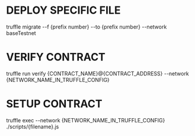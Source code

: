# DEPLOY SPECIFIC FILE
truffle migrate --f {prefix number} --to {prefix number} --network baseTestnet
# VERIFY CONTRACT
truffle run verify {CONTRACT_NAME}@{CONTRACT_ADDRESS} --network {NETWORK_NAME_IN_TRUFFLE_CONFIG}

# SETUP CONTRACT 
truffle exec --network {NETWORK_NAME_IN_TRUFFLE_CONFIG} ./scripts/{filename}.js